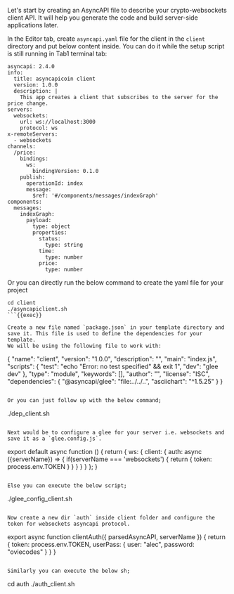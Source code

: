 Let's start by creating an AsyncAPI file to describe your crypto-websockets client API. It will help you generate the code and build server-side applications later.

In the Editor tab, create `asyncapi.yaml` file for the client in the `client` directory and put below content inside. You can do it while the setup script is still running in Tab1 terminal tab:

```
asyncapi: 2.4.0
info: 
  title: asyncapicoin client
  version: 1.0.0
  description: |
    This app creates a client that subscribes to the server for the price change.
servers:
  websockets:
    url: ws://localhost:3000
    protocol: ws
x-remoteServers:
  - websockets
channels:
  /price:
    bindings:
      ws:
        bindingVersion: 0.1.0
    publish:
      operationId: index
      message:
        $ref: '#/components/messages/indexGraph'
components:
  messages:
    indexGraph:
      payload:
        type: object
        properties:
          status:
            type: string
          time:
            type: number
          price:
            type: number
```

Or you can directly run the below command to create the yaml file for your project

```
cd client
./asyncapiclient.sh
```{{exec}}

Create a new file named `package.json` in your template directory and save it. This file is used to define the dependencies for your template.
We will be using the following file to work with:

```
{
  "name": "client",
  "version": "1.0.0",
  "description": "",
  "main": "index.js",
  "scripts": {
    "test": "echo \"Error: no test specified\" && exit 1",
    "dev": "glee dev"
  },
  "type": "module",
  "keywords": [],
  "author": "",
  "license": "ISC",
  "dependencies": {
    "@asyncapi/glee": "file:../../..",
    "asciichart": "^1.5.25"
  }
}
```

Or you can just follow up with the below command;

```
./dep_client.sh
```{{exec}

Next would be to configure a glee for your server i.e. websockets and save it as a `glee.config.js`.

```
export default async function () {
  return {
    ws: {
      client: {
        auth: async ({serverName}) => {
          if(serverName === 'websockets') {
            return {
              token: process.env.TOKEN
            }
          }
        }
      }
    }
  };
}
```

Else you can execute the below script;

```
./glee_config_client.sh
```{{exec}

Now create a new dir `auth` inside client folder and configure the token for websockets asyncapi protocol. 

```
export async function clientAuth({ parsedAsyncAPI, serverName }) {
    return {
      token: process.env.TOKEN,
      userPass: {
        user: "alec", password: "oviecodes"
      }
    }
}
```

Similarly you can execute the below sh;

```
cd auth
./auth_client.sh
```{{exec}